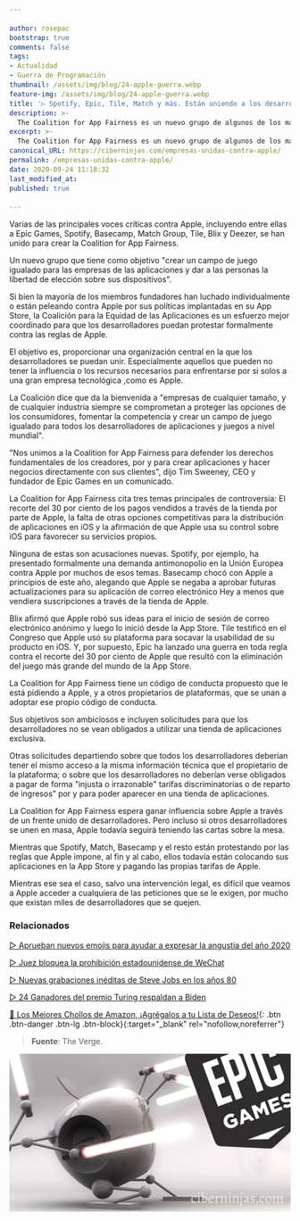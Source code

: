 ```yaml
---

author: rosepac
bootstrap: true
comments: false
tags:
- Actualidad
- Guerra de Programación
thumbnail: /assets/img/blog/24-apple-guerra.webp
feature-img: /assets/img/blog/24-apple-guerra.webp
title: '▷ Spotify, Epic, Tile, Match y más. Están uniendo a los desarrolladores contra las políticas de la App Store de Apple.'
description: >-
  The Coalition for App Fairness es un nuevo grupo de algunos de los mayores críticos de Apple, incluidos Epic Games, Spotify, Basecamp, Match Group, Tile, Blix y Deezer, con el objetivo de crear un campo de juego igualitario para las empresas de aplicaciones.
excerpt: >-
  The Coalition for App Fairness es un nuevo grupo de algunos de los mayores críticos de Apple, incluidos Epic Games, Spotify, Basecamp, Match Group, Tile, Blix y Deezer, con el objetivo de crear un campo de juego igualitario para las empresas de aplicaciones.
canonical_URL: https://ciberninjas.com/empresas-unidas-contra-apple/
permalink: /empresas-unidas-contra-apple/
date: 2020-09-24 11:18:32
last_modified_at: 
published: true

---
```


Varias de las principales voces críticas contra Apple, incluyendo entre ellas a Epic Games, Spotify, Basecamp, Match Group, Tile, Blix y Deezer, se han unido para crear la Coalition for App Fairness.

Un nuevo grupo que tiene como objetivo "crear un campo de juego igualado para las empresas de las aplicaciones y dar a las personas la libertad de elección sobre sus dispositivos".

Si bien la mayoría de los miembros fundadores han luchado individualmente o están peleando contra Apple por sus políticas implantadas en su App Store, la Coalición para la Equidad de las Aplicaciones es un esfuerzo mejor coordinado para que los desarrolladores puedan protestar formalmente contra las reglas de Apple.

El objetivo es, proporcionar una organización central en la que los desarrolladores se puedan unir. Especialmente aquellos que pueden no tener la influencia o los recursos necesarios para enfrentarse por si solos a una gran empresa tecnológica ,como es Apple.

La Coalición dice que da la bienvenida a "empresas de cualquier tamaño, y de cualquier industria siempre se comprometan a proteger las opciones de los consumidores, fomentar la competencia y crear un campo de juego igualado para todos los desarrolladores de aplicaciones y juegos a nivel mundial".

"Nos unimos a la Coalition for App Fairness para defender los derechos fundamentales de los creadores, por y para crear aplicaciones y hacer negocios directamente con sus clientes", dijo Tim Sweeney, CEO y fundador de Epic Games en un comunicado.

La Coalition for App Fairness cita tres temas principales de controversia: El recorte del 30 por ciento de los pagos vendidos a través de la tienda por parte de Apple, la falta de otras opciones competitivas para la distribución de aplicaciones en iOS y la afirmación de que Apple usa su control sobre iOS para favorecer su servicios propios.

Ninguna de estas son acusaciones nuevas. Spotify, por ejemplo, ha presentado formalmente una demanda antimonopolio en la Unión Europea contra Apple por muchos de esos temas. Basecamp chocó con Apple a principios de este año, alegando que Apple se negaba a aprobar futuras actualizaciones para su aplicación de correo electrónico Hey a menos que vendiera suscripciones a través de la tienda de Apple.

Blix afirmó que Apple robó sus ideas para el inicio de sesión de correo electrónico anónimo y luego lo inició desde la App Store. Tile testificó en el Congreso que Apple usó su plataforma para socavar la usabilidad de su producto en iOS. Y, por supuesto, Epic ha lanzado una guerra en toda regla contra el recorte del 30 por ciento de Apple que resultó con la eliminación del juego más grande del mundo de la App Store.

La Coalition for App Fairness tiene un código de conducta propuesto que le está pidiendo a Apple, y a otros propietarios de plataformas, que se unan a adoptar ese propio código de conducta.

Sus objetivos son ambiciosos e incluyen solicitudes para que los desarrolladores no se vean obligados a utilizar una tienda de aplicaciones exclusiva.

Otras solicitudes departiendo sobre que todos los desarrolladores deberían tener el mismo acceso a la misma información técnica que el propietario de la plataforma; o sobre que los desarrolladores no deberían verse obligados a pagar de forma "injusta o irrazonable" tarifas discriminatorias o de reparto de ingresos” por y para poder aparecer en una tienda de aplicaciones.

La Coalition for App Fairness espera ganar influencia sobre Apple a través de un frente unido de desarrolladores. Pero incluso si otros desarrolladores se unen en masa, Apple todavía seguirá teniendo las cartas sobre la mesa.

Mientras que Spotify, Match, Basecamp y el resto están protestando por las reglas que Apple impone, al fin y al cabo, ellos todavía están colocando sus aplicaciones en la App Store y pagando las propias tarifas de Apple.

Mientras ese sea el caso, salvo una intervención legal, es difícil que veamos a Apple acceder a cualquiera de las peticiones que se le exigen, por mucho que existan miles de desarrolladores que se quejen.

### **Relacionados** <!-- omit in toc -->

[▷ Aprueban nuevos emojis para ayudar a expresar la angustia del año 2020](https://ciberninjas.com/emojis-angustia-2020/)

[▷ Juez bloquea la prohibición estadounidense de WeChat](https://ciberninjas.com/juez-bloquea-prohibicion-wechat/)

[▷ Nuevas grabaciones inéditas de Steve Jobs en los años 80](https://ciberninjas.com/grabaciones-ineditas-steve-jobs/)

[▷ 24 Ganadores del premio Turing respaldan a Biden](https://ciberninjas.com/premios-turing-apoyan-biden/)

[🛒 Los Mejores Chollos de Amazon, ¡Agrégalos a tu Lista de Deseos!](https://www.amazon.es/shop/cibercursos "Los Mejores Chollos de Amazon, Ofertas Flash, Black Monday y Amazon Prime Day"){: .btn .btn-danger .btn-lg .btn-block}{:target="_blank" rel="nofollow,noreferrer"}

> **Fuente**: The Verge.

![Spotify, Epic, Tile, Match y más. Están uniendo a los desarrolladores contra las políticas de la App Store de Apple.](/assets/img/blog/24-apple-guerra.webp "Spotify, Epic, Tile, Match y más. Están uniendo a los desarrolladores contra las políticas de la App Store de Apple.")